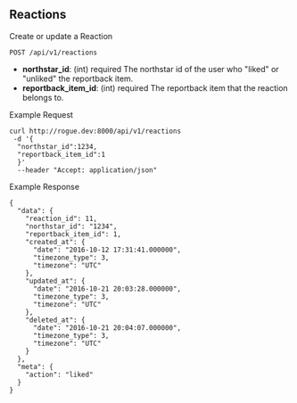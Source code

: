 ## Reactions

Create or update a Reaction 

```
POST /api/v1/reactions
```
  - **northstar_id**: (int) required
    The northstar id of the user who "liked" or "unliked" the reportback item. 
  - **reportback_item_id**: (int) required 
    The reportback item that the reaction belongs to. 
    
Example Request
```
curl http://rogue.dev:8000/api/v1/reactions
 -d '{
  "northstar_id":1234,
  "reportback_item_id":1
  }'
  --header "Accept: application/json"
```
Example Response 
```
{
  "data": {
    "reaction_id": 11,
    "northstar_id": "1234",
    "reportback_item_id": 1,
    "created_at": {
      "date": "2016-10-12 17:31:41.000000",
      "timezone_type": 3,
      "timezone": "UTC"
    },
    "updated_at": {
      "date": "2016-10-21 20:03:28.000000",
      "timezone_type": 3,
      "timezone": "UTC"
    },
    "deleted_at": {
      "date": "2016-10-21 20:04:07.000000",
      "timezone_type": 3,
      "timezone": "UTC"
    }
  },
  "meta": {
    "action": "liked"
  }
}
```
